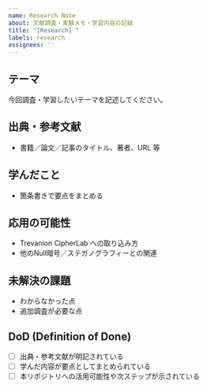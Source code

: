 ```yaml
---
name: Research Note
about: 文献調査・実験メモ・学習内容の記録
title: "[Research] "
labels: research
assignees: ''
---
```


## テーマ
今回調査・学習したいテーマを記述してください。

## 出典・参考文献
- 書籍／論文／記事のタイトル、著者、URL 等

## 学んだこと
- 箇条書きで要点をまとめる

## 応用の可能性
- Trevanion CipherLab への取り込み方
- 他のNull暗号／ステガノグラフィーとの関連

## 未解決の課題
- わからなかった点
- 追加調査が必要な点

## DoD (Definition of Done)
- [ ] 出典・参考文献が明記されている
- [ ] 学んだ内容が要点としてまとめられている
- [ ] 本リポジトリへの活用可能性や次ステップが示されている
